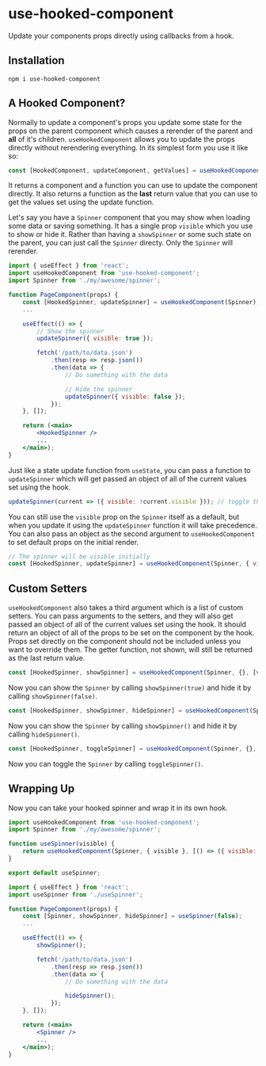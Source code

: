 # use-hooked-component
Update your components props directly using callbacks from a hook.

## Installation
`npm i use-hooked-component`

## A Hooked Component?
Normally to update a component's props you update some state for the props on the parent component which causes a rerender of the parent and **all** of it's children. `useHookedComponent` allows you to update the props directly without rerendering everything. In its simplest form you use it like so:

```jsx
const [HookedComponent, updateComponent, getValues] = useHookedComponent(SomeComponent);
```

It returns a component and a function you can use to update the component directly. It also returns a function as the **last** return value that you can use to get the values set using the update function.

Let's say you have a `Spinner` component that you may show when loading some data or saving something. It has a single prop `visible` which you use to show or hide it. Rather than having a `showSpinner` or some such state on the parent, you can just call the `Spinner` directy. Only the `Spinner` will rerender.

```jsx
import { useEffect } from 'react';
import useHookedComponent from 'use-hooked-component';
import Spinner from './my/awesome/spinner';

function PageComponent(props) {
    const [HookedSpinner, updateSpinner] = useHookedComponent(Spinner);
    ...

    useEffect(() => {
        // Show the spinner
        updateSpinner({ visible: true });

        fetch('/path/to/data.json')
            .then(resp => resp.json())
            .then(data => {
                // Do something with the data

                // Hide the spinner
                updateSpinner({ visible: false });
            });
    }, []);

    return (<main>
        <HookedSpinner />
        ...
    </main>);
}
```

Just like a state update function from `useState`, you can pass a function to `updateSpinner` which will get passed an object of all of the current values set using the hook.

```jsx
updateSpinner(current => ({ visible: !current.visible })); // toggle the Spinner
```

You can still use the `visible` prop on the `Spinner` itself as a default, but when you update it using the `updateSpinner` function it will take precedence. You can also pass an object as the second argument to `useHookedComponent` to set default props on the initial render.

```jsx
// The spinner will be visible initially
const [HookedSpinner, updateSpinner] = useHookedComponent(Spinner, { visible: true });
```

## Custom Setters
`useHookedComponent` also takes a third argument which is a list of custom setters. You can pass arguments to the setters, and they will also get passed an object of all of the current values set using the hook. It should return an object of all of the props to be set on the component by the hook. Props set directly on the component should not be included unless you want to override them. The getter function, not shown, will still be returned as the last return value.

```jsx
const [HookedSpinner, showSpinner] = useHookedComponent(Spinner, {}, [visible => ({ visible })]);
```
Now you can show the `Spinner` by calling `showSpinner(true)` and hide it by calling `showSpinner(false)`.

```jsx
const [HookedSpinner, showSpinner, hideSpinner] = useHookedComponent(Spinner, {}, [() => ({ visible: true }), () => ({ visible: false })]);
```
Now you can show the `Spinner` by calling `showSpinner()` and hide it by calling `hideSpinner()`.

```jsx
const [HookedSpinner, toggleSpinner] = useHookedComponent(Spinner, {}, [current => ({ visible: !current.visible })]);
```
Now you can toggle the `Spinner` by calling `toggleSpinner()`.

## Wrapping Up
Now you can take your hooked spinner and wrap it in its own hook.

```jsx
import useHookedComponent from 'use-hooked-component';
import Spinner from './my/awesome/spinner';

function useSpinner(visible) {
    return useHookedComponent(Spinner, { visible }, [() => ({ visible: true }), () => ({ visible: false })]);
}

export default useSpinner;
```

```jsx
import { useEffect } from 'react';
import useSpinner from './useSpinner';

function PageComponent(props) {
    const [Spinner, showSpinner, hideSpinner] = useSpinner(false);
    ...

    useEffect(() => {
        showSpinner();

        fetch('/path/to/data.json')
            .then(resp => resp.json())
            .then(data => {
                // Do something with the data

                hideSpinner();
            });
    }, []);

    return (<main>
        <Spinner />
        ...
    </main>);
}
```
